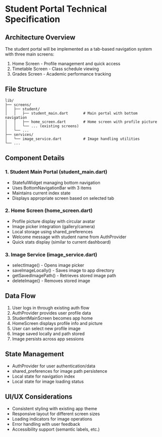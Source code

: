 # Student Portal Technical Specification

## Architecture Overview

The student portal will be implemented as a tab-based navigation system with three main screens:
1. Home Screen - Profile management and quick access
2. Timetable Screen - Class schedule viewing
3. Grades Screen - Academic performance tracking

## File Structure

```
lib/
├── screens/
│   ├── student/
│   │   ├── student_main.dart       # Main portal with bottom navigation
│   │   ├── home_screen.dart        # Home screen with profile picture
│   │   └── ... (existing screens)
│   └── ...
├── services/
│   └── image_service.dart          # Image handling utilities
└── ...
```

## Component Details

### 1. Student Main Portal (student_main.dart)
- StatefulWidget managing bottom navigation
- Uses BottomNavigationBar with 3 items
- Maintains current index state
- Displays appropriate screen based on selected tab

### 2. Home Screen (home_screen.dart)
- Profile picture display with circular avatar
- Image picker integration (gallery/camera)
- Local storage using shared_preferences
- Welcome message with student name from AuthProvider
- Quick stats display (similar to current dashboard)

### 3. Image Service (image_service.dart)
- selectImage() - Opens image picker
- saveImageLocally() - Saves image to app directory
- getSavedImagePath() - Retrieves stored image path
- deleteImage() - Removes stored image

## Data Flow

1. User logs in through existing auth flow
2. AuthProvider provides user profile data
3. StudentMainScreen becomes app home
4. HomeScreen displays profile info and picture
5. User can select new profile image
6. Image saved locally and path stored
7. Image persists across app sessions

## State Management

- AuthProvider for user authentication/data
- shared_preferences for image path persistence
- Local state for navigation index
- Local state for image loading status

## UI/UX Considerations

- Consistent styling with existing app theme
- Responsive layout for different screen sizes
- Loading indicators for image operations
- Error handling with user feedback
- Accessibility support (semantic labels, etc.)